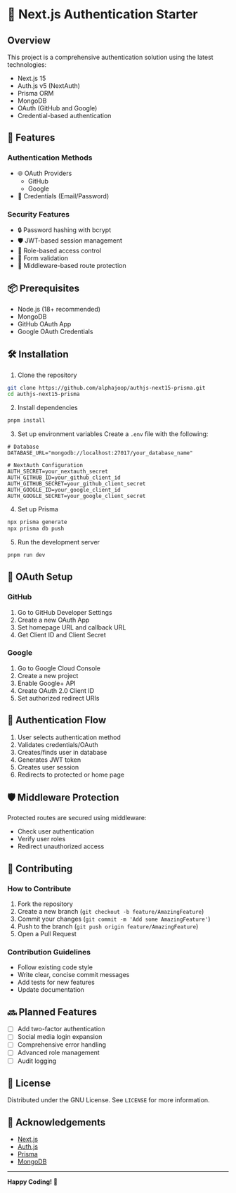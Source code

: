 # 🔐 Next.js Authentication Starter

## Overview

This project is a comprehensive authentication solution using the latest technologies:

- Next.js 15
- Auth.js v5 (NextAuth)
- Prisma ORM
- MongoDB
- OAuth (GitHub and Google)
- Credential-based authentication

## 🚀 Features

### Authentication Methods

- 🌐 OAuth Providers
  - GitHub
  - Google
- 📧 Credentials (Email/Password)

### Security Features

- 🔒 Password hashing with bcrypt
- 🛡️ JWT-based session management
- 🚫 Role-based access control
- 📝 Form validation
- 🔐 Middleware-based route protection

## 📦 Prerequisites

- Node.js (18+ recommended)
- MongoDB
- GitHub OAuth App
- Google OAuth Credentials

## 🛠️ Installation

1. Clone the repository

```bash
git clone https://github.com/alphajoop/authjs-next15-prisma.git
cd authjs-next15-prisma
```

2. Install dependencies

```bash
pnpm install
```

3. Set up environment variables
   Create a `.env` file with the following:

```env
# Database
DATABASE_URL="mongodb://localhost:27017/your_database_name"

# NextAuth Configuration
AUTH_SECRET=your_nextauth_secret
AUTH_GITHUB_ID=your_github_client_id
AUTH_GITHUB_SECRET=your_github_client_secret
AUTH_GOOGLE_ID=your_google_client_id
AUTH_GOOGLE_SECRET=your_google_client_secret
```

4. Set up Prisma

```bash
npx prisma generate
npx prisma db push
```

5. Run the development server

```bash
pnpm run dev
```

## 🔑 OAuth Setup

### GitHub

1. Go to GitHub Developer Settings
2. Create a new OAuth App
3. Set homepage URL and callback URL
4. Get Client ID and Client Secret

### Google

1. Go to Google Cloud Console
2. Create a new project
3. Enable Google+ API
4. Create OAuth 2.0 Client ID
5. Set authorized redirect URIs

## 🔐 Authentication Flow

1. User selects authentication method
2. Validates credentials/OAuth
3. Creates/finds user in database
4. Generates JWT token
5. Creates user session
6. Redirects to protected or home page

## 🛡️ Middleware Protection

Protected routes are secured using middleware:

- Check user authentication
- Verify user roles
- Redirect unauthorized access

## 🤝 Contributing

### How to Contribute

1. Fork the repository
2. Create a new branch (`git checkout -b feature/AmazingFeature`)
3. Commit your changes (`git commit -m 'Add some AmazingFeature'`)
4. Push to the branch (`git push origin feature/AmazingFeature`)
5. Open a Pull Request

### Contribution Guidelines

- Follow existing code style
- Write clear, concise commit messages
- Add tests for new features
- Update documentation

## 🔜 Planned Features

- [ ] Add two-factor authentication
- [ ] Social media login expansion
- [ ] Comprehensive error handling
- [ ] Advanced role management
- [ ] Audit logging

## 📄 License

Distributed under the GNU License. See `LICENSE` for more information.

## 🙌 Acknowledgements

- [Next.js](https://nextjs.org/)
- [Auth.js](https://authjs.dev/)
- [Prisma](https://www.prisma.io/)
- [MongoDB](https://www.mongodb.com/)

---

**Happy Coding! 🚀**
